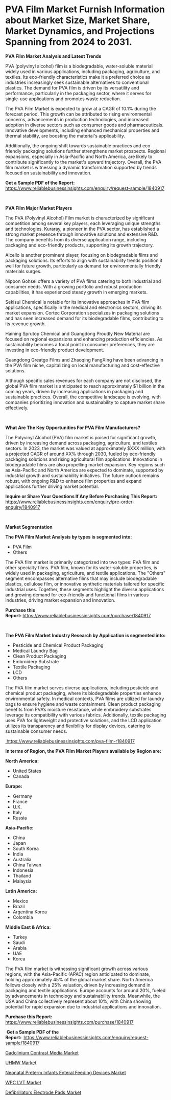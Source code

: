 <p><h1>PVA Film Market Furnish Information about Market Size, Market Share, Market Dynamics, and Projections Spanning from 2024 to 2031.</h1></p><p><strong>PVA Film Market Analysis and Latest Trends</strong></p>
<p><p>PVA (polyvinyl alcohol) film is a biodegradable, water-soluble material widely used in various applications, including packaging, agriculture, and textiles. Its eco-friendly characteristics make it a preferred choice as industries increasingly seek sustainable alternatives to conventional plastics. The demand for PVA film is driven by its versatility and performance, particularly in the packaging sector, where it serves for single-use applications and promotes waste reduction.</p><p>The PVA Film Market is expected to grow at a CAGR of 10.1% during the forecast period. This growth can be attributed to rising environmental concerns, advancements in production technologies, and increased adoption in diverse sectors such as consumer goods and pharmaceuticals. Innovative developments, including enhanced mechanical properties and thermal stability, are boosting the material's applicability. </p><p>Additionally, the ongoing shift towards sustainable practices and eco-friendly packaging solutions further strengthens market prospects. Regional expansions, especially in Asia-Pacific and North America, are likely to contribute significantly to the market's upward trajectory. Overall, the PVA film market is witnessing a dynamic transformation supported by trends focused on sustainability and innovation.</p></p>
<p><strong>Get a Sample PDF of the Report:&nbsp;</strong> <a href="https://www.reliablebusinessinsights.com/enquiry/request-sample/1840917?utm_campaign=48&utm_medium=2&utm_source=Github&utm_content=ia&utm_term=11112024&utm_id=pva-film">https://www.reliablebusinessinsights.com/enquiry/request-sample/1840917</a></p>
<p>&nbsp;</p>
<p><strong>PVA Film Major Market Players</strong></p>
<p><p>The PVA (Polyvinyl Alcohol) Film market is characterized by significant competition among several key players, each leveraging unique strengths and technologies. Kuraray, a pioneer in the PVA sector, has established a strong market presence through innovative solutions and extensive R&D. The company benefits from its diverse application range, including packaging and eco-friendly products, supporting its growth trajectory.</p><p>Aicello is another prominent player, focusing on biodegradable films and packaging solutions. Its efforts to align with sustainability trends position it well for future growth, particularly as demand for environmentally friendly materials surges.</p><p>Nippon Gohsei offers a variety of PVA films catering to both industrial and consumer needs. With a growing portfolio and robust production capabilities, it has experienced steady growth in emerging markets.</p><p>Sekisui Chemical is notable for its innovative approaches in PVA film applications, specifically in the medical and electronics sectors, driving its market expansion. Cortec Corporation specializes in packaging solutions and has seen increased demand for its biodegradable films, contributing to its revenue growth.</p><p>Haining Sprutop Chemical and Guangdong Proudly New Material are focused on regional expansions and enhancing production efficiencies. As sustainability becomes a focal point in consumer preferences, they are investing in eco-friendly product development.</p><p>Guangdong Greatgo Films and Zhaoqing FangXing have been advancing in the PVA film niche, capitalizing on local manufacturing and cost-effective solutions.</p><p>Although specific sales revenues for each company are not disclosed, the global PVA film market is anticipated to reach approximately $1 billion in the coming years, driven by increasing applications in packaging and sustainable practices. Overall, the competitive landscape is evolving, with companies prioritizing innovation and sustainability to capture market share effectively.</p></p>
<p>&nbsp;</p>
<p><strong>What Are The Key Opportunities For PVA Film Manufacturers?</strong></p>
<p><p>The Polyvinyl Alcohol (PVA) film market is poised for significant growth, driven by increasing demand across packaging, agriculture, and textiles sectors. In 2023, the market was valued at approximately $XXX million, with a projected CAGR of around XX% through 2030, fueled by eco-friendly packaging solutions and rising agricultural film applications. Innovations in biodegradable films are also propelling market expansion. Key regions such as Asia-Pacific and North America are expected to dominate, supported by industrial growth and sustainability initiatives. The future outlook remains robust, with ongoing R&D to enhance film properties and expand applications further driving market potential.</p></p>
<p><strong>Inquire or Share Your Questions If Any Before Purchasing This Report:</strong> <a href="https://www.reliablebusinessinsights.com/enquiry/pre-order-enquiry/1840917?utm_campaign=48&utm_medium=2&utm_source=Github&utm_content=ia&utm_term=11112024&utm_id=pva-film">https://www.reliablebusinessinsights.com/enquiry/pre-order-enquiry/1840917</a></p>
<p>&nbsp;</p>
<p><strong>Market Segmentation</strong></p>
<p><strong>The PVA Film Market Analysis by types is segmented into:</strong></p>
<p><ul><li>PVA Film</li><li>Others</li></ul></p>
<p><p>The PVA film market is primarily categorized into two types: PVA film and other specialty films. PVA film, known for its water-soluble properties, is widely used in packaging, agriculture, and textile applications. The "Others" segment encompasses alternative films that may include biodegradable plastics, cellulose film, or innovative synthetic materials tailored for specific industrial uses. Together, these segments highlight the diverse applications and growing demand for eco-friendly and functional films in various industries, driving market expansion and innovation.</p></p>
<p><strong>Purchase this Report:&nbsp;</strong><a href="https://www.reliablebusinessinsights.com/purchase/1840917?utm_campaign=48&utm_medium=2&utm_source=Github&utm_content=ia&utm_term=11112024&utm_id=pva-film">https://www.reliablebusinessinsights.com/purchase/1840917</a></p>
<p>&nbsp;</p>
<p><strong>The PVA Film Market Industry Research by Application is segmented into:</strong></p>
<p><ul><li>Pesticide and Chemical Product Packaging</li><li>Medical Laundry Bag</li><li>Clean Product Packaging</li><li>Embroidery Substrate</li><li>Textile Packaging</li><li>LCD</li><li>Others</li></ul></p>
<p><p>The PVA film market serves diverse applications, including pesticide and chemical product packaging, where its biodegradable properties enhance environmental safety. In medical contexts, PVA films are utilized for laundry bags to ensure hygiene and waste containment. Clean product packaging benefits from PVA’s moisture resistance, while embroidery substrates leverage its compatibility with various fabrics. Additionally, textile packaging uses PVA for lightweight and protective solutions, and the LCD application utilizes its transparency and flexibility for display devices, catering to sustainable consumer needs.</p></p>
<p><a href="https://www.reliablebusinessinsights.com/pva-film-r1840917?utm_campaign=48&utm_medium=2&utm_source=Github&utm_content=ia&utm_term=11112024&utm_id=pva-film">&nbsp;https://www.reliablebusinessinsights.com/pva-film-r1840917</a></p>
<p><strong>In terms of Region, the PVA Film Market Players available by Region are:</strong></p>
<p>
    <p> <strong> North America: </strong>
        <ul>
            <li>United States</li>
            <li>Canada</li>
        </ul>
        </p> 
    <p> <strong> Europe: </strong>
        <ul>
            <li>Germany</li>
            <li>France</li>
            <li>U.K.</li>
            <li>Italy</li>
            <li>Russia</li>
        </ul>
        </p> 
    <p> <strong> Asia-Pacific: </strong>
        <ul>
            <li>China</li>
            <li>Japan</li>
            <li>South Korea</li>
            <li>India</li>
            <li>Australia</li>
            <li>China Taiwan</li>
            <li>Indonesia</li>
            <li>Thailand</li>
            <li>Malaysia</li>
        </ul>
        </p> 
    <p> <strong> Latin America: </strong>
        <ul>
            <li>Mexico</li>
            <li>Brazil</li>
            <li>Argentina Korea</li>
            <li>Colombia</li>
        </ul>
        </p> 
    <p> <strong> Middle East & Africa: </strong>
        <ul>
            <li>Turkey</li>
            <li>Saudi</li>
            <li>Arabia</li>
            <li>UAE</li>
            <li>Korea</li>
        </ul>
    </p>
    </p>
<p><p>The PVA film market is witnessing significant growth across various regions, with the Asia-Pacific (APAC) region anticipated to dominate, holding approximately 45% of the global market share. North America follows closely with a 25% valuation, driven by increasing demand in packaging and textile applications. Europe accounts for around 20%, fueled by advancements in technology and sustainability trends. Meanwhile, the USA and China collectively represent about 10%, with China showing potential for rapid expansion due to industrial applications and innovation.</p></p>
<p><strong>Purchase this Report: </strong><a href="https://www.reliablebusinessinsights.com/purchase/1840917?utm_campaign=48&utm_medium=2&utm_source=Github&utm_content=ia&utm_term=11112024&utm_id=pva-film">https://www.reliablebusinessinsights.com/purchase/1840917</a></p>
<p>&nbsp;<strong>Get a Sample PDF of the Report:&nbsp;&nbsp;</strong><a href="https://www.reliablebusinessinsights.com/enquiry/request-sample/1840917?utm_campaign=48&utm_medium=2&utm_source=Github&utm_content=ia&utm_term=11112024&utm_id=pva-film">https://www.reliablebusinessinsights.com/enquiry/request-sample/1840917</a></p>
<p><strong></strong></p>
<p><p><a href="https://www.linkedin.com/pulse/gadolinium-contrast-media-market-revolution-size-share-emerging-ps8af?utm_campaign=48&utm_medium=2&utm_source=Github&utm_content=ia&utm_term=11112024&utm_id=pva-film">Gadolinium Contrast Media Market</a></p><p><a href="https://github.com/nifongekclosebn1/Market-Research-Report-List-1/blob/main/uhmw-market.md?utm_campaign=48&utm_medium=2&utm_source=Github&utm_content=ia&utm_term=11112024&utm_id=pva-film">UHMW Market</a></p><p><a href="https://issuu.com/reportprime-2/docs/neonatal-preterm-infants-enteral-fe_8511a6a9e84e32?utm_campaign=48&utm_medium=2&utm_source=Github&utm_content=ia&utm_term=11112024&utm_id=pva-film">Neonatal Preterm Infants Enteral Feeding Devices Market</a></p><p><a href="https://github.com/jerridoxdemase/Market-Research-Report-List-1/blob/main/wpc-lvt-market.md?utm_campaign=48&utm_medium=2&utm_source=Github&utm_content=ia&utm_term=11112024&utm_id=pva-film">WPC LVT Market</a></p><p><a href="https://issuu.com/reportprime-2/docs/defibrillators-electrode-pads-marke_9068a8b6d7658a?utm_campaign=48&utm_medium=2&utm_source=Github&utm_content=ia&utm_term=11112024&utm_id=pva-film">Defibrillators Electrode Pads Market</a></p></p>